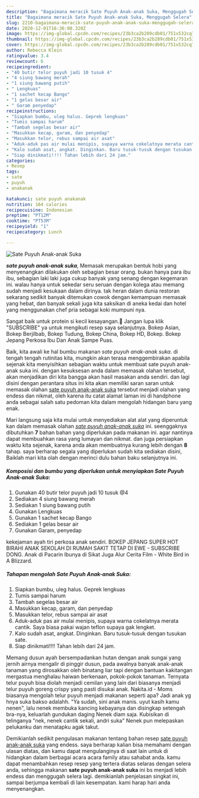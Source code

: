 ```yaml
---
description: "Bagaimana meracik Sate Puyuh Anak-anak Suka, Menggugah Selera"
title: "Bagaimana meracik Sate Puyuh Anak-anak Suka, Menggugah Selera"
slug: 2210-bagaimana-meracik-sate-puyuh-anak-anak-suka-menggugah-selera
date: 2020-12-01T16:36:08.320Z
image: https://img-global.cpcdn.com/recipes/23b3ca2b289cdb01/751x532cq70/sate-puyuh-anak-anak-suka-foto-resep-utama.jpg
thumbnail: https://img-global.cpcdn.com/recipes/23b3ca2b289cdb01/751x532cq70/sate-puyuh-anak-anak-suka-foto-resep-utama.jpg
cover: https://img-global.cpcdn.com/recipes/23b3ca2b289cdb01/751x532cq70/sate-puyuh-anak-anak-suka-foto-resep-utama.jpg
author: Rebecca Klein
ratingvalue: 3.4
reviewcount: 6
recipeingredient:
- "40 butir telor puyuh jadi 10 tusuk 4"
- "4 siung bawang merah"
- "1 siung bawang putih"
- " Lengkuas"
- "1 sachet kecap Bango"
- "1 gelas besar air"
- " Garam penyedap"
recipeinstructions:
- "Siapkan bumbu, uleg halus. Geprek lengkuas"
- "Tumis sampai harum"
- "Tambah segelas besar air"
- "Masukkan kecap, garam, dan penyedap"
- "Masukkan telor, rebus sampai air asat"
- "Aduk-aduk pas air mulai menipis, supaya warna cokelatnya merata cantik. Saya biasa pakai wajan teflon supaya gak lengket."
- "Kalo sudah asat, angkat. Dinginkan. Baru tusuk-tusuk dengan tusukan sate."
- "Siap dinikmati!!!! Tahan lebih dari 24 jam."
categories:
- Resep
tags:
- sate
- puyuh
- anakanak

katakunci: sate puyuh anakanak 
nutrition: 164 calories
recipecuisine: Indonesian
preptime: "PT12M"
cooktime: "PT53M"
recipeyield: "1"
recipecategory: Lunch

---
```



![Sate Puyuh Anak-anak Suka](https://img-global.cpcdn.com/recipes/23b3ca2b289cdb01/751x532cq70/sate-puyuh-anak-anak-suka-foto-resep-utama.jpg)

<b><i>sate puyuh anak-anak suka</i></b>, Memasak merupakan bentuk hobi yang menyenangkan dilakukan oleh sebagian besar orang. bukan hanya para ibu ibu, sebagian laki laki juga cukup banyak yang senang dengan kegemaran ini. walau hanya untuk sekedar seru seruan dengan kolega atau memang sudah menjadi kesukaan dalam dirinya. tak heran dalam dunia restoran sekarang sedikit banyak ditemukan cowok dengan kemampuan memasak yang hebat, dan banyak sekali juga kita saksikan di aneka kedai dan hotel yang menggunakan chef pria sebagai koki mumpuni nya.

Sangat baik untuk protein si kecil kesayangan.💞 Jangan lupa klik &#34;SUBSCRIBE&#34; ya untuk mengikuti resep saya selanjutnya. Bokep Asian, Bokep Berjilbab, Bokep Tudung, Bokep China, Bokep HD, Bokep. Bokep Jepang Perkosa Ibu Dan Anak Sampe Puas.

Baik, kita awali ke hal bumbu makanan <i>sate puyuh anak-anak suka</i>. di tengah tengah rutinitas kita, mungkin akan terasa menggembirakan apabila sejenak kita menyisihkan sebagian waktu untuk membuat sate puyuh anak-anak suka ini. dengan kesuksesan anda dalam memasak olahan tersebut, akan menjadikan diri kita bangga akan hasil masakan anda sendiri. dan lagi disini dengan perantara situs ini kita akan memiliki saran saran untuk memasak olahan <u>sate puyuh anak-anak suka</u> tersebut menjadi olahan yang endess dan nikmat, oleh karena itu catat alamat laman ini di handphone anda sebagai salah satu pedoman kita dalam mengolah hidangan baru yang enak.


Mari langsung saja kita mulai untuk menyediakan alat alat yang diperuntuk kan dalam memasak olahan <u><i>sate puyuh anak-anak suka</i></u> ini. seenggaknya dibutuhkan <b>7</b> bahan bahan yang diperlukan pada makanan ini. agar nantinya dapat membuahkan rasa yang lumayan dan nikmat. dan juga persiapkan waktu kita sejenak, karena anda akan membuatnya kurang lebih dengan <b>8</b> tahap. saya berharap segala yang diperlukan sudah kita sediakan disini, Baiklah mari kita olah dengan merinci dulu bahan baku selanjutnya ini.

<!--inarticleads1-->

##### Komposisi dan bumbu yang diperlukan untuk menyiapkan Sate Puyuh Anak-anak Suka:

1. Gunakan 40 butir telor puyuh jadi 10 tusuk @4
1. Sediakan 4 siung bawang merah
1. Sediakan 1 siung bawang putih
1. Gunakan  Lengkuas
1. Gunakan 1 sachet kecap Bango
1. Sediakan 1 gelas besar air
1. Gunakan  Garam, penyedap


kekejaman ayah tiri perkosa anak sendiri. BOKEP JEPANG SUPER HOT BIRAHI ANAK SEKOLAH DI RUMAH SAKIT TETAP DI EWE - SUBSCRIBE DONG. Anak di Pacarin Ibunya di Sikat Juga Alur Cerita Film - White Bird in A Blizzard. 

<!--inarticleads2-->

##### Tahapan mengolah Sate Puyuh Anak-anak Suka:

1. Siapkan bumbu, uleg halus. Geprek lengkuas
1. Tumis sampai harum
1. Tambah segelas besar air
1. Masukkan kecap, garam, dan penyedap
1. Masukkan telor, rebus sampai air asat
1. Aduk-aduk pas air mulai menipis, supaya warna cokelatnya merata cantik. Saya biasa pakai wajan teflon supaya gak lengket.
1. Kalo sudah asat, angkat. Dinginkan. Baru tusuk-tusuk dengan tusukan sate.
1. Siap dinikmati!!!! Tahan lebih dari 24 jam.


Memang dusun ayah bersempadankan hutan dengan anak sungai yang jernih airnya mengalir di pinggir dusun, pada awalnya banyak anak-anak tanaman yang dirosakkan oleh binatang liar tapi dengan bantuan kakitangan mergastua menghalau haiwan berkenaan, pokok-pokok tanaman. Ternyata telur puyuh bisa diolah menjadi cemilan yang lain dari biasanya menjadi telur puyuh goreng crispy yang pasti disukai anak. Nakita.id - Moms biasanya mengolah telur puyuh menjadi makanan seperti apa? Jadi anak yg hnya suka bakso adalahh. &#34;Ya sudah, sini anak manis. uyut kasih kamu nenen&#34;, lalu nenek membuka kancing kebayanya dan disingkap setengah bra-nya, keluarlah gundukan daging Nenek diam saja. Kubisikan di telinganya &#34;nek, nenek cantik sekali, andri suka&#34; Nenek pun melepaskan pelukanku dan menatapku agak takut. 

Demikianlah sedikit pengulasan makanan tentang bahan resep <u>sate puyuh anak-anak suka</u> yang endess. saya berharap kalian bisa memahami dengan ulasan diatas, dan kamu dapat mengulanginya di saat lain untuk di hidangkan dalam berbagai acara acara family atau sahabat anda. kamu dapat menambahkan resep resep yang tertera diatas selaras dengan selera anda, sehingga makanan <b>sate puyuh anak-anak suka</b> ini bs menjadi lebih endess dan menggugah selera lagi. demikianlah penjelasan singkat ini, sampai berjumpa kembali di lain kesempatan. kami harap hari anda menyenangkan.
